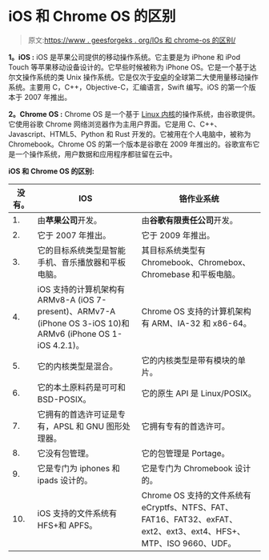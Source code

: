 # iOS 和 Chrome OS 的区别

> 原文:[https://www . geesforgeks . org/IOs 和 chrome-os 的区别/](https://www.geeksforgeeks.org/difference-between-ios-and-chrome-os/)

**1。iOS :**
iOS 是苹果公司提供的移动操作系统。它主要是为 iPhone 和 iPod Touch 等苹果移动设备设计的。它早些时候被称为 iPhone OS。它是一个基于达尔文操作系统的类 Unix 操作系统。它是仅次于[安卓](https://www.geeksforgeeks.org/introduction-to-android-development/)的全球第二大使用量移动操作系统。主要用 C，C++，Objective-C，汇编语言，Swift 编写。iOS 的第一个版本于 2007 年推出。

**2。Chrome OS :**
Chrome OS 是一个基于 [Linux 内核](https://www.geeksforgeeks.org/the-linux-kernel/)的操作系统，由谷歌提供。它使用谷歌 Chrome 网络浏览器作为主用户界面。它是用 C、C++、Javascript、HTML5、Python 和 Rust 开发的。它被用在个人电脑中，被称为 Chromebook。Chrome OS 的第一个版本是谷歌在 2009 年推出的。谷歌宣布它是一个操作系统，用户数据和应用程序都驻留在云中。

**iOS 和 Chrome OS 的区别:**

<center>

| 没有。 | IOS | 铬作业系统 |
| --- | --- | --- |
| 1. | 由**苹果公司**开发。 | 由**谷歌有限责任公司**开发。 |
| 2. | 它于 2007 年推出。 | 它于 2009 年推出。 |
| 3. | 它的目标系统类型是智能手机、音乐播放器和平板电脑。 | 其目标系统类型有 Chromebook、Chromebox、Chromebase 和平板电脑。 |
| 4. | iOS 支持的计算机架构有 ARMv8-A (iOS 7-present)、ARMv7-A (iPhone OS 3-iOS 10)和 ARMv6 (iPhone OS 1-iOS 4.2.1)。 | Chrome OS 支持的计算机架构有 ARM、IA-32 和 x86-64。 |
| 5. | 它的内核类型是混合。 | 它的内核类型是带有模块的单片。 |
| 6. | 它的本土原料药是可可和 BSD-POSIX。 | 它的原生 API 是 Linux/POSIX。 |
| 7. | 它拥有的首选许可证是专有，APSL 和 GNU 图形处理器。 | 它拥有专有的首选许可。 |
| 8. | 它没有包管理。 | 它的包管理是 Portage。 |
| 9. | 它是专门为 iphones 和 ipads 设计的。 | 它是专门为 Chromebook 设计的。 |
| 10. | iOS 支持的文件系统有 HFS+和 APFS。 | Chrome OS 支持的文件系统有 eCryptfs、NTFS、FAT、FAT16、FAT32、exFAT、ext2、ext3、ext4、HFS+、MTP、ISO 9660、UDF。 |

</center>